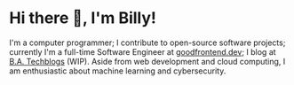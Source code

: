 # Hi there 👋, I'm Billy!

I'm a computer programmer; I contribute to open-source software projects; currently I'm a full-time Software Engineer at [goodfrontend.dev](https://goodfrontend.dev); I blog at [B.A. Techblogs](https://techblogs.gatsbyjs.io) (WIP). Aside from web development and cloud computing, I am enthusiastic about machine learning and cybersecurity.
